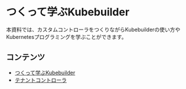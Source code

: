 # つくって学ぶKubebuilder

本資料では、カスタムコントローラをつくりながらKubebuilderの使い方やKubernetesプログラミングを学ぶことができます。

## コンテンツ
- [つくって学ぶKubebuilder](https://zoetrope.github.io/kubebuilder-training/)
- [テナントコントローラ](https://github.com/zoetrope/kubebuilder-training/tree/master/codes/tenant)
